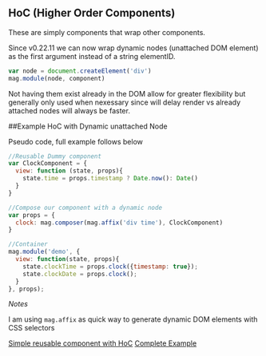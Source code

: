 ## HoC (Higher Order Components)

These are simply components that wrap other components.

Since v0.22.11 we can now wrap dynamic nodes (unattached DOM element) as the first argument instead of a string elementID.

```javascript
var node = document.createElement('div')
mag.module(node, component)
```

Not having them exist already in the DOM allow for greater flexibility
but generally only used when nexessary since will delay render vs already attached nodes will always be faster.

##Example HoC with Dynamic unattached Node

Pseudo code, full example follows below

```javascript
//Reusable Dummy component
var ClockComponent = {
  view: function (state, props){
    state.time = props.timestamp ? Date.now(): Date()
  }
}

//Compose our component with a dynamic node
var props = {
  clock: mag.composer(mag.affix('div time'), ClockComponent)
}

//Container
mag.module('demo', {
  view: function(state, props){
    state.clockTime = props.clock({timestamp: true});
    state.clockDate = props.clock();
  }
}, props);

```

*Notes*

I am using `mag.affix` as quick way to generate dynamic DOM elements with CSS selectors

[Simple reusable component with HoC](http://jsbin.com/fidenayali/edit?html,output)
[Complete Example](http://jsbin.com/gawakuloko/edit?html,output)
